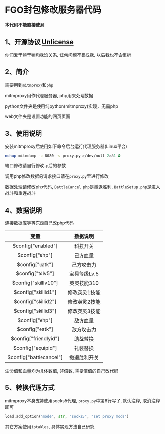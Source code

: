 # FGO封包修改服务器代码

**本代码不能直接使用**

## 1、开源协议 [Unlicense](<http://unlicense.org>)

你们爱干嘛干嘛和我没关系, 任何问题不要找我, 以后我也不会更新

## 2、简介

需要用到`mitmproxy`和`php`

mitmproxy用作代理服务器, php用来处理数据

python文件夹是使用纯python(mitmproxy)实现，无需php

web文件夹是设置功能的网页页面

## 3、使用说明

安装mitmproxy后使用如下命令后台运行代理服务器(Linux平台)

```bash
nohup mitmdump -p 8080 -s proxy.py >/dev/null 2>&1 &
```

端口修改请自行修改`-p`后的参数

调用php修改数据的请求接口请在`proxy.py`里进行修改

数据处理请修改php代码, `BattleCancel.php`是撤退胜利, `BattleSetup.php`是进入战斗和重连战斗

## 4、数据说明

连接数据库等等东西自己改php代码

|变量|数据说明|
|:--:|:-----:|
|$config["enabled"]|科技开关|
|$config["uhp"]|己方血量|
|$config["uatk"]|己方攻击力|
|$config["tdlv5"]|宝具等级Lv.5|
|$config["skilllv10"]|英灵技能310|
|$config["skillid1"]|修改英灵1技能|
|$config["skillid2"]|修改英灵2技能|
|$config["skillid3"]|修改英灵3技能|
|$config["ehp"]|敌方血量|
|$config["eatk"]|敌方攻击力|
|$config["friendlyid"]|助战替换|
|$config["equipid"]|礼装替换|
|$config["battlecancel"]|撤退胜利开关|

生命值和血量均为具体数值, 非倍数, 需要倍值的自己改代码

## 5、转换代理方式

mitmproxy本身支持使用socks5代理, `proxy.py`中第6行写了, 默认注释, 取消注释即可

```python
load.add_option("mode", str, "socks5", "set proxy mode")
```

其它方案使用`iptables`, 具体实现方法自己研究
